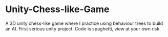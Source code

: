 # Unity-Chess-like-Game
A 3D unity chess-like game where I practice using behaviour trees to build an AI.
First serious unity project. Code is spaghetti, view at your own risk.
